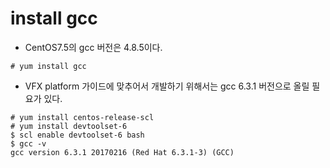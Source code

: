 # install gcc

- CentOS7.5의 gcc 버전은 4.8.5이다.
```
# yum install gcc
```

- VFX platform 가이드에 맞추어서 개발하기 위해서는 gcc 6.3.1 버전으로 올릴 필요가 있다.
```
# yum install centos-release-scl
# yum install devtoolset-6
$ scl enable devtoolset-6 bash
$ gcc -v
gcc version 6.3.1 20170216 (Red Hat 6.3.1-3) (GCC)
```
